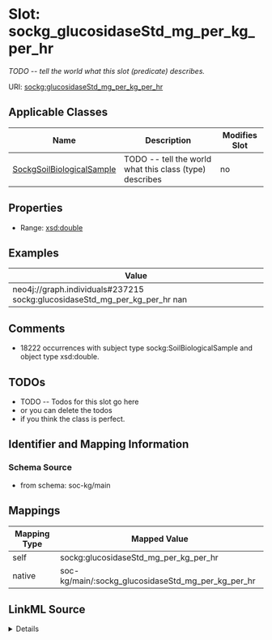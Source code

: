 

# Slot: sockg_glucosidaseStd_mg_per_kg_per_hr


_TODO -- tell the world what this slot (predicate) describes._





URI: [sockg:glucosidaseStd_mg_per_kg_per_hr](http://www.semanticweb.org/sockg/ontologies/2024/0/soil-carbon-ontology/glucosidaseStd_mg_per_kg_per_hr)



<!-- no inheritance hierarchy -->





## Applicable Classes

| Name | Description | Modifies Slot |
| --- | --- | --- |
| [SockgSoilBiologicalSample](../classes/SockgSoilBiologicalSample.md) | TODO -- tell the world what this class (type) describes |  no  |







## Properties

* Range: [xsd:double](http://www.w3.org/2001/XMLSchema#double)






## Examples

| Value |
| --- |
| neo4j://graph.individuals#237215 sockg:glucosidaseStd_mg_per_kg_per_hr nan |

## Comments

* 18222 occurrences with subject type sockg:SoilBiologicalSample and object type xsd:double.

## TODOs

* TODO -- Todos for this slot go here
* or you can delete the todos
* if you think the class is perfect.

## Identifier and Mapping Information







### Schema Source


* from schema: soc-kg/main




## Mappings

| Mapping Type | Mapped Value |
| ---  | ---  |
| self | sockg:glucosidaseStd_mg_per_kg_per_hr |
| native | soc-kg/main/:sockg_glucosidaseStd_mg_per_kg_per_hr |




## LinkML Source

<details>
```yaml
name: sockg_glucosidaseStd_mg_per_kg_per_hr
description: TODO -- tell the world what this slot (predicate) describes.
todos:
- TODO -- Todos for this slot go here
- or you can delete the todos
- if you think the class is perfect.
comments:
- 18222 occurrences with subject type sockg:SoilBiologicalSample and object type xsd:double.
examples:
- value: neo4j://graph.individuals#237215 sockg:glucosidaseStd_mg_per_kg_per_hr nan
from_schema: soc-kg/main
rank: 1000
slot_uri: sockg:glucosidaseStd_mg_per_kg_per_hr
alias: sockg_glucosidaseStd_mg_per_kg_per_hr
domain_of:
- sockg_SoilBiologicalSample
range: double

```
</details>